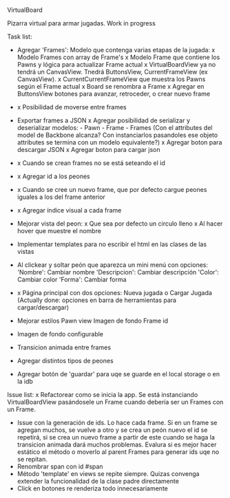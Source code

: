 VirtualBoard

Pizarra virtual para armar jugadas. Work in progress

Task list:
 - Agregar 'Frames': Modelo que contenga varias etapas de la jugada:
    x   Modelo Frames con array de Frame's
    x   Modelo Frame que contiene los Pawns y lógica para actualizar Frame actual
    x   VirtualBoardView ya no tendrá un CanvasView. Tnedrá ButtonsView, CurrentFrameView (ex CanvasView).
    x CurrentCurrentFrameView que muestra los Pawns según el Frame actual
    x Board se renombra a Frame
    x Agregar en ButtonsView botones para avanzar, retroceder, o crear nuevo frame
 - x Posibilidad de moverse entre frames
 - Exportar frames a JSON
      x Agregar posibilidad de serializar y deserializar modelos:
         - Pawn
         - Frame
         - Frames
         (Con el attributes del model de Backbone alcanza? Con instanciarlos pasandoles ese objeto attributes se termina con un modelo equivalente?)
      x Agregar boton para descargar JSON
      x Agregar boton para cargar json
 - x Cuando se crean frames no se está seteando el id
 - x Agregar id a los peones
 - x Cuando se cree un nuevo frame, que por defecto cargue peones iguales a los del frame anterior
 - x Agregar índice visual a cada frame
 - Mejorar vista del peon:
      x Que sea por defecto un circulo lleno
      x Al hacer hover que muestre el nombre
 - Implementar templates para no escribir el html en las clases de las vistas
 - Al clickear y soltar peón que aparezca un mini menú con opciones:
     'Nombre': Cambiar nombre
     'Descripcion': Cambiar descripción
     'Color': Cambiar color
     'Forma': Cambiar forma 

 - x Página principal con dos opciones: Nueva jugada o Cargar Jugada (Actually done: opciones en barra de herramientas para cargar/descargar)
 - Mejorar estilos
      Pawn view
      Imagen de fondo
      Frame id
      
 - Imagen de fondo configurable
 - Transicion animada entre frames
 - Agregar distintos tipos de peones
 - Agregar botón de 'guardar' para uqe se guarde en el local storage o en la idb

Issue list:
 x Refactorear como se inicia la app. Se está instanciando VirtualBoardView pasándosele un Frame cuando debería ser un Frames con un Frame.
 - Issue con la generación de ids. Lo hace cada frame. Si en un frame se agregan muchos, se vuelve a otro y se crea un peón nuevo el id se repetirá, si se crea un nuevo frame a partir de este cuando se haga la transicion animada dará muchos problemas. Evalura si es mejor hacer estático el método o moverlo al parent Frames para generar ids uqe no se repitan.
 - Renombrar span con id #span
 - Método 'template' en views se repite siempre. Quizas convenga extender la funcionalidad de la clase padre directamente
 - Click en botones re renderiza todo innecesariamente